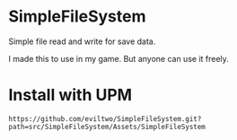 # SimpleFileSystem
Simple file read and write for save data.

I made this to use in my game. But anyone can use it freely.

# Install with UPM
`https://github.com/eviltwo/SimpleFileSystem.git?path=src/SimpleFileSystem/Assets/SimpleFileSystem`
